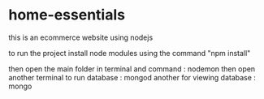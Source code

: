 # home-essentials
this is an ecommerce website using nodejs

to run the project install node modules
using the command "npm install"

then open the main folder in terminal and command : nodemon
then open another terminal to run database : mongod
another for viewing database : mongo
